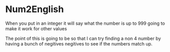 # Num2English
When you put in an integer it will say what the number is up to 999 going to make it work for other values

The point of this is going to be so that I can try finding a non 4 number by having a bunch of negitives negitives to see if the numbers match up. 
